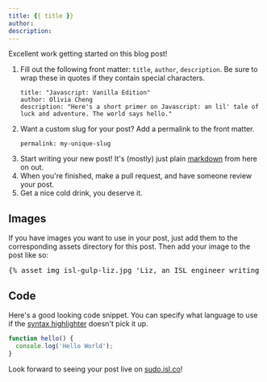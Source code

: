 ```yaml
---
title: {{ title }}
author:
description:
---
```


Excellent work getting started on this blog post!

1. Fill out the following front matter: `title`, `author`, `description`. Be sure to wrap these in quotes if they contain special characters.
   ```
   title: "Javascript: Vanilla Edition"
   author: Olivia Cheng
   description: "Here's a short primer on Javascript: an lil' tale of luck and adventure. The world says hello."
   ```
2. Want a custom slug for your post? Add a permalink to the front matter.
   ```
   permalink: my-unique-slug
   ```
3. Start writing your new post! It's (mostly) just plain [markdown](https://daringfireball.net/projects/markdown/syntax) from here on out.
4. When you're finished, make a pull request, and have someone review your post.
5. Get a nice cold drink, you deserve it.


## Images

If you have images you want to use in your post, just add them to the corresponding assets directory for this post. Then add your image to the post like so:

<pre>
{% asset_img isl-gulp-liz.jpg 'Liz, an ISL engineer writing code' %}
</pre>

## Code

Here's a good looking code snippet. You can specify what language to use if the [syntax highlighter](https://highlightjs.org) doesn't pick it up.

```javascript
function hello() {
  console.log('Hello World');
}
```

Look forward to seeing your post live on [sudo.isl.co](https://sudo.isl.co/)!
